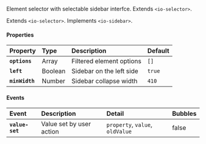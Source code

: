 Element selector with selectable sidebar interfce. Extends `<io-selector>`.

Extends `<io-selector>`. Implements `<io-sidebar>`.

<io-element-demo element="io-selector-sidebar" properties='{"elements": [["div", {"name": "first"}, "First content"], ["div", {"name": "second"}, "Second content"], ["div", {"name": "third"}, "Third content"], ["div", {"name": "fourth"}, "Fourth content"]], "selected": "first", "cache": false, "precache": false, "options": [{"label": "elements", "options": ["first", "second", "third", "fourth"]}], "left": true, "minWidth": 410}' config='{"selected": ["io-option", {"options": ["first", "second", "third", "fourth"]}]}'></io-element-demo>

#### Properties ####

| Property | Type | Description | Default |
|:---------|:-----|:------------|:--------|
| **`options`**  | Array    | Filtered element options    | `[]`    |
| **`left`**     | Boolean  | Sidebar on the left side    | `true`  |
| **`minWidth`** | Number   | Sidebar collapse width      | `410`   |

#### Events ####

| Event | Description | Detail | Bubbles |
|:------|:------------|:-------|:--------|
| **`value-set`** | Value set by user action | `property`, `value`, `oldValue` | false |
